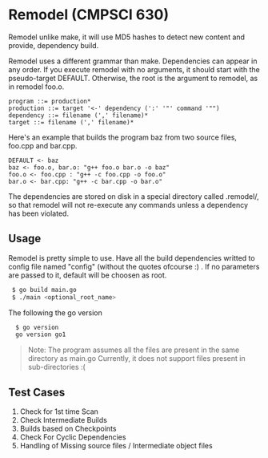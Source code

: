 Remodel (CMPSCI 630)
=======

Remodel unlike make, it will use MD5 hashes to detect new content and provide, dependency build.

Remodel uses a different grammar than make. Dependencies can appear in any order. If you execute remodel with no arguments, it should start with the pseudo-target DEFAULT. Otherwise, the root is the argument to remodel, as in remodel foo.o. 

    program ::= production*
    production ::= target '<-' dependency (':' '"' command '"")
    dependency ::= filename (',' filename)*
    target ::= filename (',' filename)*
	

Here's an example that builds the program baz from two source files, foo.cpp and bar.cpp. 

    DEFAULT <- baz
    baz <- foo.o, bar.o: "g++ foo.o bar.o -o baz"
    foo.o <- foo.cpp : "g++ -c foo.cpp -o foo.o"
    bar.o <- bar.cpp: "g++ -c bar.cpp -o bar.o"
	

The dependencies are stored on disk in a special directory called .remodel/, so that remodel will not re-execute any commands unless a dependency has been violated.


Usage
------

Remodel is pretty simple to use. Have all the build dependencies writted to config file
named "config" (without the quotes ofcourse :) . If no parameters are passed to it, default will be
choosen as root.

```bash
 $ go build main.go
 $ ./main <optional_root_name>
```

The following the go version

```bash
  $ go version
  go version go1
```


> Note: The program assumes all the files are present in the same directory as main.go
> Currently, it does not support files present in sub-directories :(


Test Cases
----------

1. Check for 1st time Scan 
2. Check Intermediate Builds 
3. Builds based on Checkpoints 
4. Check For Cyclic Dependencies
5. Handling of Missing source files / Intermediate object files